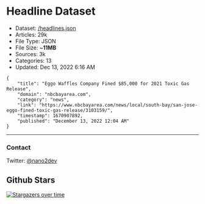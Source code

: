 # Headline Dataset

- Dataset: [/headlines.json](https://raw.githubusercontent.com/fwd/news/master/headlines.json) 
- Articles: 29k
- File Type: JSON
- File Size: ~**11MB**
- Sources: 3k
- Categories: 13
- Updated: Dec 13, 2022 6:16 AM

```
{
    "title": "Eggo Waffles Company Fined $85,000 for 2021 Toxic Gas Release",
    "domain": "nbcbayarea.com",
    "category": "news",
    "link": "https://www.nbcbayarea.com/news/local/south-bay/san-jose-eggo-fined-toxic-gas-release/3103159/",
    "timestamp": 1670907892,
    "published": "December 13, 2022 12:04 AM"
}
```

---

### Contact 

Twitter: [@nano2dev](https://twitter.com/nano2dev)

## Github Stars

[![Stargazers over time](https://starchart.cc/fwd/news.svg)](https://starchart.cc/fwd/news)
